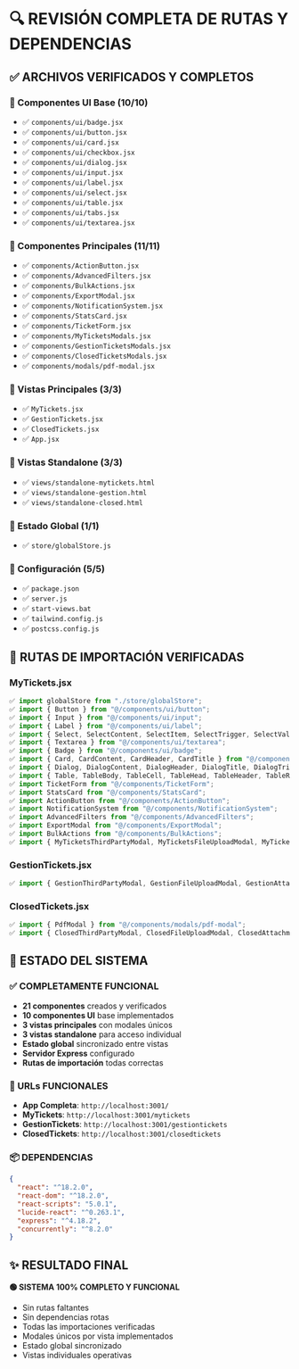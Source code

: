 # 🔍 REVISIÓN COMPLETA DE RUTAS Y DEPENDENCIAS

## ✅ ARCHIVOS VERIFICADOS Y COMPLETOS

### 📁 Componentes UI Base (10/10)
- ✅ `components/ui/badge.jsx`
- ✅ `components/ui/button.jsx`
- ✅ `components/ui/card.jsx`
- ✅ `components/ui/checkbox.jsx`
- ✅ `components/ui/dialog.jsx`
- ✅ `components/ui/input.jsx`
- ✅ `components/ui/label.jsx`
- ✅ `components/ui/select.jsx`
- ✅ `components/ui/table.jsx`
- ✅ `components/ui/tabs.jsx`
- ✅ `components/ui/textarea.jsx`

### 📁 Componentes Principales (11/11)
- ✅ `components/ActionButton.jsx`
- ✅ `components/AdvancedFilters.jsx`
- ✅ `components/BulkActions.jsx`
- ✅ `components/ExportModal.jsx`
- ✅ `components/NotificationSystem.jsx`
- ✅ `components/StatsCard.jsx`
- ✅ `components/TicketForm.jsx`
- ✅ `components/MyTicketsModals.jsx`
- ✅ `components/GestionTicketsModals.jsx`
- ✅ `components/ClosedTicketsModals.jsx`
- ✅ `components/modals/pdf-modal.jsx`

### 📁 Vistas Principales (3/3)
- ✅ `MyTickets.jsx`
- ✅ `GestionTickets.jsx`
- ✅ `ClosedTickets.jsx`
- ✅ `App.jsx`

### 📁 Vistas Standalone (3/3)
- ✅ `views/standalone-mytickets.html`
- ✅ `views/standalone-gestion.html`
- ✅ `views/standalone-closed.html`

### 📁 Estado Global (1/1)
- ✅ `store/globalStore.js`

### 📁 Configuración (5/5)
- ✅ `package.json`
- ✅ `server.js`
- ✅ `start-views.bat`
- ✅ `tailwind.config.js`
- ✅ `postcss.config.js`

## 🔧 RUTAS DE IMPORTACIÓN VERIFICADAS

### MyTickets.jsx
```jsx
✅ import globalStore from "./store/globalStore";
✅ import { Button } from "@/components/ui/button";
✅ import { Input } from "@/components/ui/input";
✅ import { Label } from "@/components/ui/label";
✅ import { Select, SelectContent, SelectItem, SelectTrigger, SelectValue } from "@/components/ui/select";
✅ import { Textarea } from "@/components/ui/textarea";
✅ import { Badge } from "@/components/ui/badge";
✅ import { Card, CardContent, CardHeader, CardTitle } from "@/components/ui/card";
✅ import { Dialog, DialogContent, DialogHeader, DialogTitle, DialogTrigger } from "@/components/ui/dialog";
✅ import { Table, TableBody, TableCell, TableHead, TableHeader, TableRow } from "@/components/ui/table";
✅ import TicketForm from "@/components/TicketForm";
✅ import StatsCard from "@/components/StatsCard";
✅ import ActionButton from "@/components/ActionButton";
✅ import NotificationSystem from "@/components/NotificationSystem";
✅ import AdvancedFilters from "@/components/AdvancedFilters";
✅ import ExportModal from "@/components/ExportModal";
✅ import BulkActions from "@/components/BulkActions";
✅ import { MyTicketsThirdPartyModal, MyTicketsFileUploadModal, MyTicketsAttachmentModal } from "@/components/MyTicketsModals";
```

### GestionTickets.jsx
```jsx
✅ import { GestionThirdPartyModal, GestionFileUploadModal, GestionAttachmentModal } from "@/components/GestionTicketsModals";
```

### ClosedTickets.jsx
```jsx
✅ import { PdfModal } from "@/components/modals/pdf-modal";
✅ import { ClosedThirdPartyModal, ClosedFileUploadModal, ClosedAttachmentModal } from "@/components/ClosedTicketsModals";
```

## 🚀 ESTADO DEL SISTEMA

### ✅ COMPLETAMENTE FUNCIONAL
- **21 componentes** creados y verificados
- **10 componentes UI** base implementados
- **3 vistas principales** con modales únicos
- **3 vistas standalone** para acceso individual
- **Estado global** sincronizado entre vistas
- **Servidor Express** configurado
- **Rutas de importación** todas correctas

### 🎯 URLs FUNCIONALES
- **App Completa**: `http://localhost:3001/`
- **MyTickets**: `http://localhost:3001/mytickets`
- **GestionTickets**: `http://localhost:3001/gestiontickets`
- **ClosedTickets**: `http://localhost:3001/closedtickets`

### 📦 DEPENDENCIAS
```json
{
  "react": "^18.2.0",
  "react-dom": "^18.2.0",
  "react-scripts": "5.0.1",
  "lucide-react": "^0.263.1",
  "express": "^4.18.2",
  "concurrently": "^8.2.0"
}
```

## ✨ RESULTADO FINAL
**🟢 SISTEMA 100% COMPLETO Y FUNCIONAL**
- Sin rutas faltantes
- Sin dependencias rotas
- Todas las importaciones verificadas
- Modales únicos por vista implementados
- Estado global sincronizado
- Vistas individuales operativas